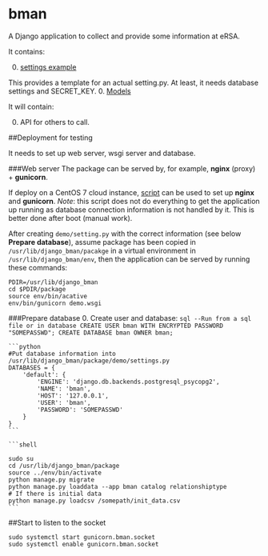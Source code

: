 # bman
A Django application to collect and provide some information at eRSA.

It contains:

0. [settings example](demo/settings.py.demo)

  This provides a template for an actual setting.py. At least, it needs database settings and SECRET_KEY.
0. [Models](bman/README.md)

It will contain:

0. API for others to call.

##Deployment for testing

It needs to set up web server, wsgi server and database.

###Web server
The package can be served by, for example, __nginx__ (proxy) + __gunicorn__.

If deploy on a CentOS 7 cloud instance, [script](centos7.sh) can be used to set up __nginx__ and __gunicorn__.
_Note_: this script does not do everything to get the application up running as database connection
information is not handled by it. This is better done after boot (manual work).

After creating `demo/setting.py` with the correct information (see below __Prepare database__), assume package has been copied in `/usr/lib/django_bman/pacakge` in
a virtual environment in `/usr/lib/django_bman/env`, then the application can be served by running these commands:

```shell
PDIR=/usr/lib/django_bman
cd $PDIR/package
source env/bin/acative
env/bin/gunicorn demo.wsgi
```

###Prepare database
0. Create user and database:
    ```sql
    --Run from a sql file or in database
    CREATE USER bman WITH ENCRYPTED PASSWORD "SOMEPASSWD";
    CREATE DATABASE bman OWNER bman;
    ```

    ```python
    #Put database information into /usr/lib/django_bman/package/demo/settings.py
    DATABASES = {
        'default': {
            'ENGINE': 'django.db.backends.postgresql_psycopg2',
            'NAME': 'bman',
            'HOST': '127.0.0.1',
            'USER': 'bman',
            'PASSWORD': 'SOMEPASSWD'
        }
    }
    ```

    ```shell

    sudo su
    cd /usr/lib/django_bman/package
    source ../env/bin/activate
    python manage.py migrate
    python manage.py loaddata --app bman catalog relationshiptype
    # If there is initial data
    python manage.py loadcsv /somepath/init_data.csv
    ```

##Start to listen to the socket
```shell
sudo systemctl start gunicorn.bman.socket
sudo systemctl enable gunicorn.bman.socket
```
